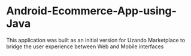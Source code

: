 # Android-Ecommerce-App-using-Java
This application was built as an initial version for Uzando Marketplace to bridge the user  experience between Web and Mobile interfaces  
